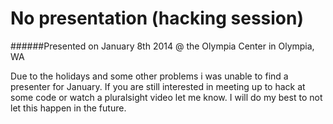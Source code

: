 No presentation (hacking session)
=========================================================================

######Presented on January 8th 2014 @ the Olympia Center in Olympia, WA


Due to the holidays and some other problems i was unable to find a presenter for January. If you are still interested in meeting up to hack at some code or watch a pluralsight video let me know. I will do my best to not let this happen in the future.